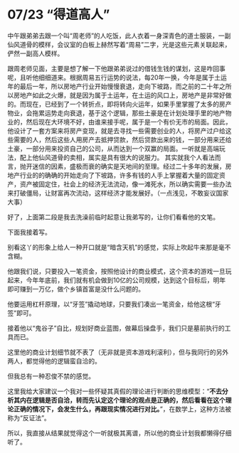 # 07/23 “得道高人”

中午跟弟弟去跟一个叫“周老师”的人吃饭，此人衣着一身深青色的道士服装，一副仙风道骨的模样，会议室的白板上赫然写着“周易”二字，光是这些元素关联起来，俨然一副高人模样。

跟周老师见面，主要是想了解一下他跟弟弟说过的借钱生钱的谋划，这是咋回事呢，且听他细细道来。根据周易五行运势的说法，每20年一换，今年是属于土运年的最后一年，所以房地产行业开始慢慢衰退，走向下坡路，而之前的二十年之所以房地产如此之火爆，就是因为属于土运年，在土运的风口上，房地产是非常好做的。而现在，已经到了一个转折点，即将转向火运年，如果手里掌握了太多的房产物业，会拖累运势走向衰退，基于这个逻辑，那些土豪是在计划处理手里的地产物业的，然后现在大环境不好，由谁来接手呢，属于是一个有价无市的局面。因此，他设计了一套方案来将房产变现，就是去寻找一些需要创业的人，将房产过户给这些需要的人，然后这些人用房产去抵押贷款，然后贷款出来的钱，一部分用来还给土豪，一部分用来投资自己的公司，从而达到一个双赢的局面。一听就是高端玩法，配上他仙风道骨的卖相，属实是具有很大的说服力。 其实就我个人看法而言，抛开迷信的因素，盛极而衰的确实是天地间的至理。经过二十多年的发展，房地产行业的的确确的开始走向了下坡路，许多有钱的人手上掌握着大量的固定资产，资产被固定住，社会上的经济无法流动，像一滩死水，所以确实需要一些办法来打破僵局，让财富再次流动，这样经济才能发展好。（一点浅见，不敢妄议国家大事）

好了，上面第二段是我去洗澡前临时起意让我弟写的，让你们看看他的文笔。

下面我接着写。

别看这丫的形象上给人一种开口就是“暗含天机”的感觉，实际上吹起牛来那是毫不含糊。

他跟我们说，只要投入一笔资金，按照他设计的商业模式，这个资本的游戏一旦玩起来，今年年底前，我们就有机会做到10亿的公司规模，达到这个目标后，明年即可赚到一万亿，做个乡镇首富是没什么问题的。

他要运用杠杆原理，以“牙签”撬动地球，只要我们凑出一笔资金，给他这根“牙签”即可。

接着他以“鬼谷子”自比，规划好商业蓝图，做幕后操盘手，我们只是墓前执行的工具而已。

这里他的商业计划细节就不表了（无非就是资本游戏利滚利），但与我同行的另外两人，都觉得他的逻辑蛮自洽的。

但我总有一种忍俊不禁的感觉。

这里我给大家建议一个我对一些怀疑其真假的理论进行判断的思维模型：“**不去分析其内在逻辑是否自洽，转而先认定这个理论的观点是正确的，然后看看在这个理论正确的情况下，会发生什么，再跟现实情况进行对比。**”，在数学上，这种方法被称为“反证法”。

所以，我直接从结果就觉得这个一听就极其离谱，所以他的商业计划我都懒得仔细听了。
